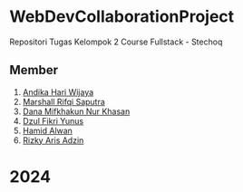 # WebDevCollaborationProject

Repositori Tugas Kelompok 2
Course Fullstack - Stechoq

## Member

1. [Andika Hari Wijaya](https://github.com/nicetryandika)
2. [Marshall Rifqi Saputra](https://github.com/MarshallRifqi)
3. [Dana Mifkhakun Nur Khasan](https://github.com/danamfkhknnk)
4. [Dzul Fikri Yunus](https://github.com/fykri)
5. [Hamid Alwan](https://github.com/wann16)
6. [Rizky Aris Adzin](https://github.com/Rz45)

# 2024
